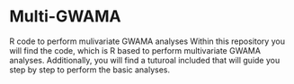 # Multi-GWAMA
R code to perform mulivariate GWAMA analyses
Within this repository you will find the code, which is R based to perform multivariate GWAMA analyses.
Additionally, you will find a tuturoal included that will guide you step by step to perform the basic analyses.
